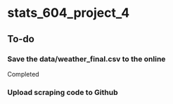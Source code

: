 # stats_604_project_4

## To-do
### Save the data/weather_final.csv to the online
Completed

### Upload scraping code to Github
 
